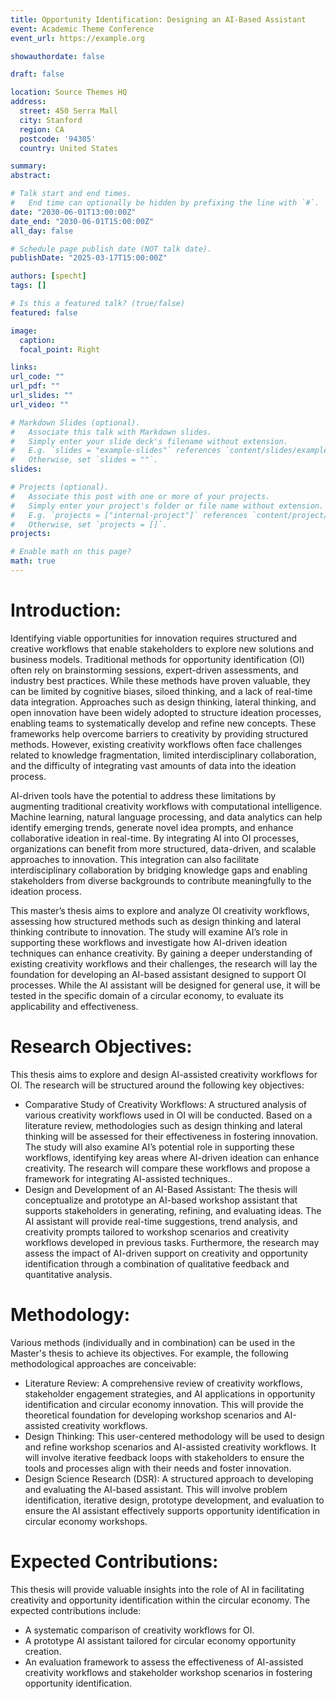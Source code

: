 ```yaml
---
title: Opportunity Identification: Designing an AI-Based Assistant
event: Academic Theme Conference
event_url: https://example.org

showauthordate: false

draft: false 

location: Source Themes HQ
address:
  street: 450 Serra Mall
  city: Stanford
  region: CA
  postcode: '94305'
  country: United States

summary: 
abstract: 

# Talk start and end times.
#   End time can optionally be hidden by prefixing the line with `#`.
date: "2030-06-01T13:00:00Z"
date_end: "2030-06-01T15:00:00Z"
all_day: false

# Schedule page publish date (NOT talk date).
publishDate: "2025-03-17T15:00:00Z"

authors: [specht]
tags: []

# Is this a featured talk? (true/false)
featured: false

image:
  caption:
  focal_point: Right

links:
url_code: ""
url_pdf: ""
url_slides: ""
url_video: ""

# Markdown Slides (optional).
#   Associate this talk with Markdown slides.
#   Simply enter your slide deck's filename without extension.
#   E.g. `slides = "example-slides"` references `content/slides/example-slides.md`.
#   Otherwise, set `slides = ""`.
slides:

# Projects (optional).
#   Associate this post with one or more of your projects.
#   Simply enter your project's folder or file name without extension.
#   E.g. `projects = ["internal-project"]` references `content/project/deep-learning/index.md`.
#   Otherwise, set `projects = []`.
projects:

# Enable math on this page?
math: true
---
```


# Introduction:
Identifying viable opportunities for innovation requires structured and creative workflows that enable stakeholders to explore new solutions and business models. Traditional methods for opportunity identification (OI) often rely on brainstorming sessions, expert-driven assessments, and industry best practices. While these methods have proven valuable, they can be limited by cognitive biases, siloed thinking, and a lack of real-time data integration. Approaches such as design thinking, lateral thinking, and open innovation have been widely adopted to structure ideation processes, enabling teams to systematically develop and refine new concepts. These frameworks help overcome barriers to creativity by providing structured methods. However, existing creativity workflows often face challenges related to knowledge fragmentation, limited interdisciplinary collaboration, and the difficulty of integrating vast amounts of data into the ideation process.

AI-driven tools have the potential to address these limitations by augmenting traditional creativity workflows with computational intelligence. Machine learning, natural language processing, and data analytics can help identify emerging trends, generate novel idea prompts, and enhance collaborative ideation in real-time. By integrating AI into OI processes, organizations can benefit from more structured, data-driven, and scalable approaches to innovation. This integration can also facilitate interdisciplinary collaboration by bridging knowledge gaps and enabling stakeholders from diverse backgrounds to contribute meaningfully to the ideation process.

This master’s thesis aims to explore and analyze OI creativity workflows, assessing how structured methods such as design thinking and lateral thinking contribute to innovation. The study will examine AI’s role in supporting these workflows and investigate how AI-driven ideation techniques can enhance creativity. By gaining a deeper understanding of existing creativity workflows and their challenges, the research will lay the foundation for developing an AI-based assistant designed to support OI processes. While the AI assistant will be designed for general use, it will be tested in the specific domain of a circular economy, to evaluate its applicability and effectiveness.


# Research Objectives:
This thesis aims to explore and design AI-assisted creativity workflows for OI. The research will be structured around the following key objectives:

* Comparative Study of Creativity Workflows: A structured analysis of various creativity workflows used in OI will be conducted. Based on a literature review, methodologies such as design thinking and lateral thinking will be assessed for their effectiveness in fostering innovation. The study will also examine AI’s potential role in supporting these workflows, identifying key areas where AI-driven ideation can enhance creativity. The research will compare these workflows and propose a framework for integrating AI-assisted techniques..
* Design and Development of an AI-Based Assistant: The thesis will conceptualize and prototype an AI-based workshop assistant that supports stakeholders in generating, refining, and evaluating ideas. The AI assistant will provide real-time suggestions, trend analysis, and creativity prompts tailored to workshop scenarios and creativity workflows developed in previous tasks. Furthermore, the research may assess the impact of AI-driven support on creativity and opportunity identification through a combination of qualitative feedback and quantitative analysis.

# Methodology:
Various methods (individually and in combination) can be used in the Master's thesis to achieve its objectives. For example, the following methodological approaches are conceivable:

* Literature Review: A comprehensive review of creativity workflows, stakeholder engagement strategies, and AI applications in opportunity identification and circular economy innovation. This will provide the theoretical foundation for developing workshop scenarios and AI-assisted creativity workflows.
* Design Thinking: This user-centered methodology will be used to design and refine workshop scenarios and AI-assisted creativity workflows. It will involve iterative feedback loops with stakeholders to ensure the tools and processes align with their needs and foster innovation.
* Design Science Research (DSR): A structured approach to developing and evaluating the AI-based assistant. This will involve problem identification, iterative design, prototype development, and evaluation to ensure the AI assistant effectively supports opportunity identification in circular economy workshops.

# Expected Contributions:
This thesis will provide valuable insights into the role of AI in facilitating creativity and opportunity identification within the circular economy. The expected contributions include:

* A systematic comparison of creativity workflows for OI.
* A prototype AI assistant tailored for circular economy opportunity creation.
* An evaluation framework to assess the effectiveness of AI-assisted creativity workflows and stakeholder workshop scenarios in fostering opportunity identification.




